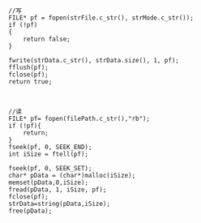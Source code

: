 	//写
	FILE* pf = fopen(strFile.c_str(), strMode.c_str());
	if (!pf)
	{
		return false;
	}

	fwrite(strData.c_str(), strData.size(), 1, pf);
	fflush(pf);
	fclose(pf);
	return true;
	
	
	
	//读
	FILE* pf= fopen(filePath.c_str(),"rb");
	if (!pf){
		return;
	}
	fseek(pf, 0, SEEK_END);
	int iSize = ftell(pf);

	fseek(pf, 0, SEEK_SET);
	char* pData = (char*)malloc(iSize);
	memset(pData,0,iSize);
	fread(pData, 1, iSize, pf);
	fclose(pf);
	strData=string(pData,iSize);
	free(pData);